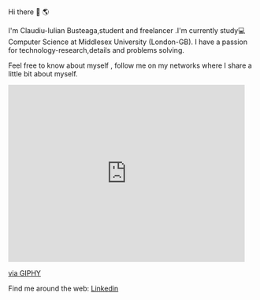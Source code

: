  Hi there  👋  🌎

I'm Claudiu-Iulian Busteaga,student and freelancer .I'm currently study💻 Computer Science at Middlesex University (London-GB).
I have a passion for technology-research,details and problems solving.


Feel free to know about myself , follow me on my networks where I share a little bit about myself.
<iframe src="https://giphy.com/embed/qgQUggAC3Pfv687qPC" width="480" height="360" frameBorder="0" class="giphy-embed" allowFullScreen></iframe><p><a href="https://giphy.com/gifs/dommespace-domme-space-programador-qgQUggAC3Pfv687qPC">via GIPHY</a></p>

 Find me around the web:
 [Linkedin](https://www.linkedin.com/in/claudiu-iulian-busteaga/)
